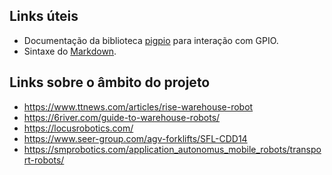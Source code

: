 ## Links úteis

- Documentação da biblioteca [pigpio](https://abyz.me.uk/rpi/pigpio/) para interação com GPIO.
- Sintaxe do [Markdown](https://www.markdownguide.org/basic-syntax/).

## Links sobre o âmbito do projeto

- https://www.ttnews.com/articles/rise-warehouse-robot
- https://6river.com/guide-to-warehouse-robots/
- https://locusrobotics.com/
- https://www.seer-group.com/agv-forklifts/SFL-CDD14
- https://smprobotics.com/application_autonomus_mobile_robots/transport-robots/
